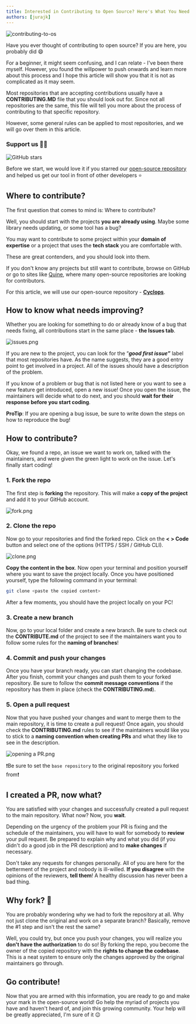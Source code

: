 ```yaml
---
title: Interested in Contributing to Open Source? Here's What You Need to Know
authors: [jurajk]
---
```


![contributing-to-os](../../static/img/2024-02-23-contributing-to-OS/contributing-to-OS.jpeg)

Have you ever thought of contributing to open source? If you are here, you probably did 😄

For a beginner, it might seem confusing, and I can relate - I've been there myself. However, you found the willpower to push onwards and learn more about this process and I hope this article will show you that it is not as complicated as it may seem.

Most repositories that are accepting contributions usually have a **CONTRIBUTING.MD** file that you should look out for. Since not all repositories are the same, this file will tell you more about the process of contributing to that specific repository.

However, some general rules can be applied to most repositories, and we will go over them in this article.

### Support us 🙏🏻

![GitHub stars](../../static/img/github-stars.gif)

Before we start, we would love it if you starred our [open-source repository](https://github.com/cyclops-ui/cyclops) and helped us get our
tool in front of other developers ⭐

## Where to contribute?

The first question that comes to mind is: Where to contribute?

Well, you should start with the projects **you are already using**. Maybe some library needs updating, or some tool has a bug?

You may want to contribute to some project within your **domain of expertise** or a project that uses the **tech stack** you are comfortable with.

These are great contenders, and you should look into them.

If you don't know any projects but still want to contribute, browse on GitHub or go to sites like [Quine](https://quine.sh/contribute), where many open-source repositories are looking for contributors.

For this article, we will use our open-source repository - [**Cyclops**](https://github.com/cyclops-ui/cyclops).

## How to know what needs improving?

Whether you are looking for something to do or already know of a bug that needs fixing, all contributions start in the same place - **the Issues tab**.

![issues.png](../../static/img/2024-02-23-contributing-to-OS/issues.png)

If you are new to the project, you can look for the “**_good first issue”_** label that most repositories have. As the name suggests, they are a good entry point to get involved in a project. All of the issues should have a description of the problem.

If you know of a problem or bug that is not listed here or you want to see a new feature get introduced, open a new issue! Once you open the issue, the maintainers will decide what to do next, and you should **wait for their response before you start coding**.

**ProTip**: If you are opening a bug issue, be sure to write down the steps on how to reproduce the bug!

## How to contribute?

Okay, we found a repo, an issue we want to work on, talked with the maintainers, and were given the green light to work on the issue. Let's finally start coding!

### 1. Fork the repo

The first step is **forking** the repository. This will make a **copy of the project** and add it to your GitHub account.

![fork.png](../../static/img/2024-02-23-contributing-to-OS/fork.png)

### 2. Clone the repo

Now go to your repositories and find the forked repo. Click on the **< > Code** button and select one of the options (HTTPS / SSH / GitHub CLI).

![clone.png](../../static/img/2024-02-23-contributing-to-OS/clone.png)

**Copy the content in the box**. Now open your terminal and position yourself where you want to save the project locally. Once you have positioned yourself, type the following command in your terminal:

```bash
git clone <paste the copied content>
```

After a few moments, you should have the project locally on your PC!

### 3. Create a new branch

Now, go to your local folder and create a new branch. Be sure to check out the **CONTRIBUTE.md** of the project to see if the maintainers want you to follow some rules for the **naming of branches**!

### 4. Commit and push your changes

Once you have your branch ready, you can start changing the codebase. After you finish, commit your changes and push them to your forked repository. Be sure to follow the **commit message conventions** if the repository has them in place (check the **CONTRIBUTING.md**).

### 5. Open a pull request

Now that you have pushed your changes and want to merge them to the main repository, it is time to create a pull request! Once again, you should check the **CONTRIBUTING.md** rules to see if the maintainers would like you to stick to a **naming convention when creating PRs** and what they like to see in the description.

![opening a PR.png](../../static/img/2024-02-23-contributing-to-OS/opening-a-PR.png)

❗Be sure to set the `base repository` to the original repository you forked from❗

## I created a PR, now what?

You are satisfied with your changes and successfully created a pull request to the main repository. What now? Now, you **wait**.

Depending on the urgency of the problem your PR is fixing and the schedule of the maintainers, you will have to wait for somebody to **review** your pull request. Be prepared to explain why and what you did (if you didn't do a good job in the PR description) and to **make changes** if necessary.

Don't take any requests for changes personally. All of you are here for the betterment of the project and nobody is ill-willed. **If you disagree** with the opinions of the reviewers, **tell them**! A healthy discussion has never been a bad thing.

## Why fork? 🍴

You are probably wondering why we had to fork the repository at all. Why not just clone the original and work on a separate branch? Basically, remove the #1 step and isn't the rest the same?

Well, you could try, but once you push your changes, you will realize you **don't have the authorization** to do so! By forking the repo, you become the owner of the copied repository with the **rights to change the codebase**. This is a neat system to ensure only the changes approved by the original maintainers go through.

## Go contribute!

Now that you are armed with this information, you are ready to go and make your mark in the open-source world! Go help the myriad of projects you have and haven't heard of, and join this growing community. Your help will be greatly appreciated, I'm sure of it 😉
